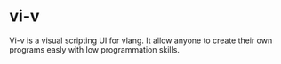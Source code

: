 # vi-v
Vi-v is a visual scripting UI for vlang. It allow anyone to create their own programs easly with low programmation skills.
